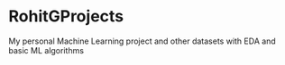 # RohitGProjects
My personal Machine Learning project and other datasets with EDA and basic ML algorithms
